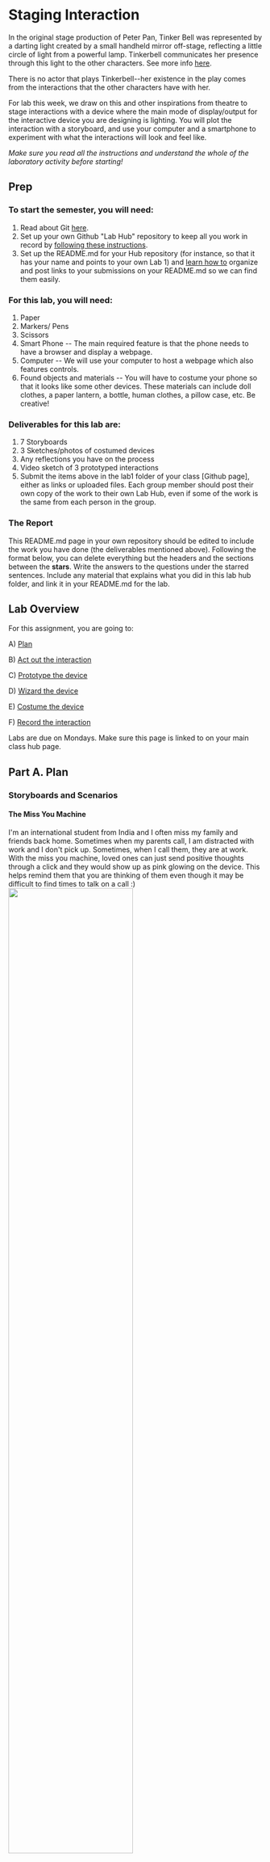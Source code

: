 

# Staging Interaction

In the original stage production of Peter Pan, Tinker Bell was represented by a darting light created by a small handheld mirror off-stage, reflecting a little circle of light from a powerful lamp. Tinkerbell communicates her presence through this light to the other characters. See more info [here](https://en.wikipedia.org/wiki/Tinker_Bell). 

There is no actor that plays Tinkerbell--her existence in the play comes from the interactions that the other characters have with her.

For lab this week, we draw on this and other inspirations from theatre to stage interactions with a device where the main mode of display/output for the interactive device you are designing is lighting. You will plot the interaction with a storyboard, and use your computer and a smartphone to experiment with what the interactions will look and feel like. 

_Make sure you read all the instructions and understand the whole of the laboratory activity before starting!_



## Prep

### To start the semester, you will need:
1. Read about Git [here](https://git-scm.com/book/en/v2/Getting-Started-What-is-Git%3F).
2. Set up your own Github "Lab Hub" repository to keep all you work in record by [following these instructions](https://github.com/FAR-Lab/Developing-and-Designing-Interactive-Devices/blob/2021Fall/readings/Submitting%20Labs.md).
3. Set up the README.md for your Hub repository (for instance, so that it has your name and points to your own Lab 1) and [learn how to](https://guides.github.com/features/mastering-markdown/) organize and post links to your submissions on your README.md so we can find them easily.


### For this lab, you will need:
1. Paper
2. Markers/ Pens
3. Scissors
4. Smart Phone -- The main required feature is that the phone needs to have a browser and display a webpage.
5. Computer -- We will use your computer to host a webpage which also features controls.
6. Found objects and materials -- You will have to costume your phone so that it looks like some other devices. These materials can include doll clothes, a paper lantern, a bottle, human clothes, a pillow case, etc. Be creative!

### Deliverables for this lab are: 
1. 7 Storyboards
1. 3 Sketches/photos of costumed devices
1. Any reflections you have on the process
1. Video sketch of 3 prototyped interactions
1. Submit the items above in the lab1 folder of your class [Github page], either as links or uploaded files. Each group member should post their own copy of the work to their own Lab Hub, even if some of the work is the same from each person in the group.

### The Report
This README.md page in your own repository should be edited to include the work you have done (the deliverables mentioned above). Following the format below, you can delete everything but the headers and the sections between the **stars**. Write the answers to the questions under the starred sentences. Include any material that explains what you did in this lab hub folder, and link it in your README.md for the lab.

## Lab Overview
For this assignment, you are going to:

A) [Plan](#part-a-plan) 

B) [Act out the interaction](#part-b-act-out-the-interaction) 

C) [Prototype the device](#part-c-prototype-the-device)

D) [Wizard the device](#part-d-wizard-the-device) 

E) [Costume the device](#part-e-costume-the-device)

F) [Record the interaction](#part-f-record)

Labs are due on Mondays. Make sure this page is linked to on your main class hub page.

## Part A. Plan 

### Storyboards and Scenarios

#### The Miss You Machine
I'm an international student from India and I often miss my family and friends back home. Sometimes when my parents call, I am distracted with work and I don't pick up. Sometimes, when I call them, they are at work. With the miss you machine, loved ones can just send positive thoughts through a click and they would show up as pink glowing on the device. This helps remind them that you are thinking of them even though it may be difficult to find times to talk on a call :)  
<img src="https://github.com/anjvyas/Interactive-Lab-Hub/blob/Fall2022/Lab%201/miss_you_machine.jpg" width=70% height=70%>

#### Hydratinator
When I am in my zone while studying or working, I often forget to drink water for hours. Then my head starts hurting and it takes me a while to realize that I just need to drink water. The hydratinator aims to solve this by glowing blue periodically to remind the user to stay hydrated!
<img src="https://github.com/anjvyas/Interactive-Lab-Hub/blob/Fall2022/Lab%201/hydratinator.jpg" width=70% height=70%>

#### Weather Buddy
A lot of times when I leave home in a rush, I forget to check the weather and don't grab my umbrella. Sometimes I end up feeling cold because I underestimate how chilly it is going to be. Even though it is easy to swipe left and check the weather app or ask Google/Siri, I forget to do it. I would appreciate a visual reminder that I can see right in front of me as I am leaving my home or getting ready. This is why I believe 'weather buddy' would be useful - it can make sounds and change colors based on the weather!
<img src="https://github.com/anjvyas/Interactive-Lab-Hub/blob/Fall2022/Lab%201/weather_buddy.jpg" width=70% height=70%>

#### A simple way to grab a prof's attention from the back of a big classroom
I have often sat in classrooms that are very big and I can imagine it being difficult for professors to see people raising their hands. This light device might be a good solution for this issue. Different colors can also be used to signify different things.
<img src="https://github.com/anjvyas/Interactive-Lab-Hub/blob/Fall2022/Lab%201/lecture.jpg" width=70% height=70%>

#### A spooky interactive halloween decoration
I love halloween and thought of making a spooky ghost decoration that can be placed in a pitch dark room. When someone enters, the lights can turn on and make a spooky sound!
<img src="https://github.com/anjvyas/Interactive-Lab-Hub/blob/Fall2022/Lab%201/spooky.jpg" width=70% height=70%>

#### A night light + sleep sounds player
Sometimes sounds of the city can make it difficult to sleep so a white noise machine or peaceful sound player can help a lot.
<img src="https://github.com/anjvyas/Interactive-Lab-Hub/blob/Fall2022/Lab%201/night_light.jpg" width=70% height=70%>

#### A book light that can play ambient sounds
To emulate the feeling of curling up by a bonfire, or sitting in a park or any kind of nature related setting while sitting right at home and reading a book. The light's colors can also be changed to make reading feel even more magical :)
<img src="https://github.com/anjvyas/Interactive-Lab-Hub/blob/Fall2022/Lab%201/book_light.jpg" width=70% height=70%>

### Feedback
As I faced some technical issues during the lab, I wasn't able to get feedback on my storyboards from my group. However, I did show them to my friends and they suggested:
- The lights could potentially be distracting for professors as they try to teach.
- It would be helpful to make the hydratinator and miss you machine more portable somehow (maybe they could take up the form of wearables of some kind or smaller devices that can latch onto a laptop itself).
- The light brightness/intensity should be adjustable, especially for the night light.

## Part B. Act out the Interaction

I acted out the interactions corresponding to the first 3 storyboards shown above by using tinkerbelle on my phone as well as laptop. The device screen was the phone's screen and I used the laptop to change the colors. As I was acting out the interaction I realised that the lights might be a little dim to catch the attention of a person and adding some kind of sound might be necessary.

## Part C. Prototype the device

\*\***Give us feedback on Tinkerbelle.**\*\*
I really enjoyed using Tinkerbelle! The only feedback I have for it is that it is a bit confusing to figure out what the Jane Wren and Tinkerbelle buttons do without any labels.

## Part D. Wizard the device
I did not face any trouble wizarding the device and setting everything up. I made use of some tape, colored paper and markers for this. 
[![Setup Video](https://img.youtube.com/vi/2eptFcXcbFk/0.jpg)](https://youtu.be/2eptFcXcbFk)


## Part E. Costume the device

I wanted to keep the design as simple as possible while making sure to add some colors and playfulness :)
<img src="https://github.com/anjvyas/Interactive-Lab-Hub/blob/Fall2022/Lab%201/costume.jpg" width=70% height=70%>


## Part F. Record
[![Staging Interactions Video](https://img.youtube.com/vi/3Q6mQROwuEc/0.jpg)](https://youtu.be/3Q6mQROwuEc)


I filmed the interactions video by myself and made use of iMovie! The hydratinator name was inspired by Dr. Doofenshmirtz because he adds "inator" to all his inventions' names and the idea was inspired by this awesome bottle I recently started using - https://hidratespark.com.



# Staging Interaction, Part 2 

This describes the second week's work for this lab activity.


## Prep (to be done before Lab on Wednesday)

You will be assigned three partners from another group. Go to their github pages, view their videos, and provide them with reactions, suggestions & feedback: explain to them what you saw happening in their video. Guess the scene and the goals of the character. Ask them about anything that wasn’t clear. 

Heisu Kim - The ideas are all really creative, especially thought the weather buddy was helpful. But again, some of these ideas rely more on sound than light so thinking of a way to incorporate that would be nice!
I was also a bit confused on whether this is an all-in-one device, and whether the user can ever initiate the interaction or it's more so controlled on the server?

Vikram Pandian - Story boards look very unique!

Sylvia Ding - Looks like different colors are different reminders to users and users can better take care of themselves from being noticed by the device. Just wondering how would users associate colors with what they need to do?

## Make it your own

Do last week’s assignment again, but this time: 
1) It doesn’t have to (just) use light, 
2) You can use any modality (e.g., vibration, sound) to prototype the behaviors! Again, be creative! Feel free to fork and modify the tinkerbell code! 
3) We will be grading with an emphasis on creativity. 

## Part A. Plan 

### Storyboards and Scenarios
I wanted to build on some of the feedback that I received for the prototypes in part 1. I realized that the original prototypes would not be very convenient for users because they are not portable. Putting myself in their shoes, I realized that if I am out and about or even just not at home, I would not take a stand and big display along with me. I also wanted to explore what it would be like to combine the functionality of the 3 devices into one because it did not seem very difficult to do so.

This is why I envisioned the new device to be much smaller than the original ones (the size of an apple watch screen) and it can be affixed to any surface with some materials and casing that come with it to provide flexibility for the people using it. 

#### Sending positive thoughts (2 different scenarios)
Attached to a laptop <br />
<img src="https://github.com/anjvyas/Interactive-Lab-Hub/blob/Fall2022/Lab%201/miss_you_machine2.jpg" width=70% height=70%> <br />
Attached to a phone <br />
<img src="https://github.com/anjvyas/Interactive-Lab-Hub/blob/Fall2022/Lab%201/miss_you_machine3.jpg" width=70% height=70%>

#### Hydration reminders
Attached to a bottle <br />
<img src="https://github.com/anjvyas/Interactive-Lab-Hub/blob/Fall2022/Lab%201/hydratinator2.jpg" width=70% height=70%> <br />
Attached to a laptop <br />
<img src="https://github.com/anjvyas/Interactive-Lab-Hub/blob/Fall2022/Lab%201/hydratinator3_a.jpg" width=70% height=70%> <br />
<img src="https://github.com/anjvyas/Interactive-Lab-Hub/blob/Fall2022/Lab%201/hydratinator3_b.jpg" width=70% height=70%> <br />
Attached to a phone <br />
<img src="https://github.com/anjvyas/Interactive-Lab-Hub/blob/Fall2022/Lab%201/hydratinator4.jpg" width=70% height=70%> <br />

#### Checking the weather
Attached to a door handle (rainy weather) <br />
<img src="https://github.com/anjvyas/Interactive-Lab-Hub/blob/Fall2022/Lab%201/weather_buddy2.jpg" width=70% height=70%> <br />
Attached to a door handle (sunny weather) <br />
<img src="https://github.com/anjvyas/Interactive-Lab-Hub/blob/Fall2022/Lab%201/weather_buddy3.jpg" width=70% height=70%> <br />

### Feedback
This is the feedback I received from the people at my table:
- Maybe stick to one idea so it's not confusing for the user - at least initially.
- Rahul thought the hydration one was probably the most useful one that I could start off with.
- Also brought up the point of how each different purpose would require different backend functionality to make it work. For instance the miss you machine functionality would require an app and account system that can let loved ones click and send a positive thought to the right machine somehow. The hydratinator functionality would need a timer system that can be adjusted by the user to specify their preferred goals and frequency. Lastly, the weather buddy would need visuals / animations for many different scenarios and also be able to pull and use data from a weather API somehow. 

## Part B. Act out the Interaction

I acted out the interactions corresponding to a few of the storyboards shown above by using tinkerbelle on my iPad as well as apple watch (after removing the band and following the steps in [this article](https://www.igeeksblog.com/how-to-use-internet-on-apple-watch/) as apple watches don't directly offer browsers). The device screen was the apple watch's screen and my friend used the laptop to change the colors.

## Part C. Prototype the device

\*\***Give us feedback on Tinkerbelle.**\*\*
Another minor idea I have for tinkerbelle is - it would be nice to be able to hide the buttons and color picker so the interaction looks more natural.

## Part D. Wizard the device
I did not face any trouble wizarding the device and setting everything up. I just removed the watch band from my watch and placed it on the surface of interest (I did not use tape because I did not want to damage the screen).
[![Setup Video](https://img.youtube.com/vi/07ri44fZSwU/0.jpg)](https://youtu.be/07ri44fZSwU)


## Part E. Costume the device

<img src="https://github.com/anjvyas/Interactive-Lab-Hub/blob/Fall2022/Lab%201/costume2.jpg" width=70% height=70%>


## Part F. Record
[![Staging Interactions Video](https://img.youtube.com/vi/CZ8COZmpncA/0.jpg)](https://youtu.be/CZ8COZmpncA)


I filmed the interactions video with the help of my friend (who is not in the class) and made use of iMovie.

